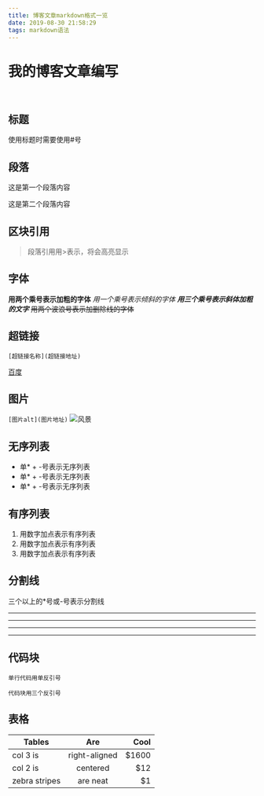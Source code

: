 ```yaml
---
title: 博客文章markdown格式一览
date: 2019-08-30 21:58:29
tags: markdown语法
---
```

# 我的博客文章编写<br><br>
<!-- more -->
## 标题 
使用标题时需要使用#号 
## 段落 
这是第一个段落内容

这是第二个段落内容
## 区块引用 
> 段落引用用>表示，将会高亮显示 

## 字体
**用两个乘号表示加粗的字体**
*用一个乘号表示倾斜的字体*
***用三个乘号表示斜体加粗的文字***
~~用两个波浪号表示加删除线的字体~~
## 超链接
`[超链接名称](超链接地址)`

[百度](http://www.baidu.com) 
## 图片 
`[图片alt](图片地址)`
![风景](https://ss0.bdstatic.com/70cFvHSh_Q1YnxGkpoWK1HF6hhy/it/u=2115448595,3265608281&fm=26&gp=0.jpg) 
## 无序列表 
* 单* + -号表示无序列表
* 单* + -号表示无序列表
* 单* + -号表示无序列表

## 有序列表
1. 用数字加点表示有序列表
2. 用数字加点表示有序列表
3. 用数字加点表示有序列表

## 分割线 

三个以上的*号或-号表示分割线

-----
---
***
****
## 代码块
`单行代码用单反引号`
```
代码块用三个反引号
```

## 表格
| Tables        | Are           | Cool  |
| ------------- |:-------------:| -----:|
| col 3 is      | right-aligned | $1600 |
| col 2 is      | centered      |   $12 |
| zebra stripes | are neat      |    $1 |
